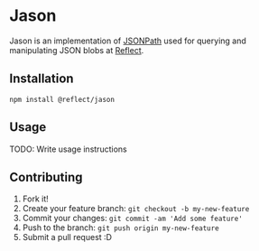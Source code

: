 # Jason

Jason is an implementation of [JSONPath](https://www.npmjs.com/package/JSONPath)
used for querying and manipulating JSON blobs at [Reflect](https://reflect.io).

## Installation

    npm install @reflect/jason

## Usage

TODO: Write usage instructions

## Contributing

1. Fork it!
2. Create your feature branch: `git checkout -b my-new-feature`
3. Commit your changes: `git commit -am 'Add some feature'`
4. Push to the branch: `git push origin my-new-feature`
5. Submit a pull request :D